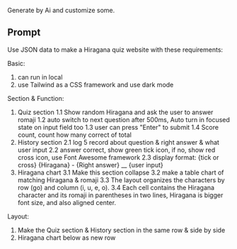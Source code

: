 Generate by Ai and customize some.

Prompt
----------
Use JSON data to make a Hiragana quiz website with these requirements:

Basic:
1. can run in local
2. use Tailwind as a CSS framework and use dark mode

Section & Function:
1. Quiz section
	1.1 Show random Hiragana and ask the user to answer romaji
	1.2 auto switch to next question after 500ms, Auto turn in focused state on input field too
	1.3 user can press "Enter" to submit 
	1.4 Score count, count how many correct of total
2. History section
	2.1 log 5 record about question & right answer & what user input
	2.2 answer correct, show green tick icon, if no, show red cross icon, use Font Awesome framework
	2.3 display format: {tick or cross} {Hiragana} - {Right answer} __ {user input}
3. Hiragana chart
	3.1 Make this section collapse
	3.2 make a table chart of matching Hiragana & romaji
	3.3 The layout organizes the characters by row (go) and column (i, u, e, o).
	3.4 Each cell contains the Hiragana character and its romaji in parentheses in two lines, Hiragana is bigger font size, and also aligned center.

Layout:
1. Make the Quiz section & History section in the same row & side by side
2. Hiragana chart below as new row